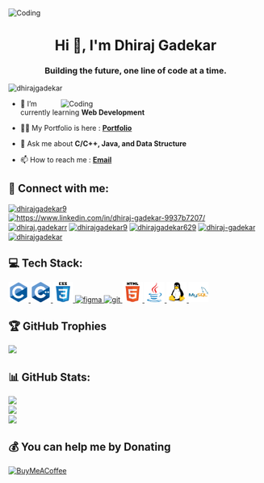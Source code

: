 
<img align="center" alt="Coding" src="https://media.licdn.com/dms/image/D4D16AQFk54XlUQyLAQ/profile-displaybackgroundimage-shrink_350_1400/0/1680535926164?e=1686182400&v=beta&t=hCOYbtE2pfn5Fe3H15QW3YGsKJEAawf32gk8z8cLQtA">
<h1 align="center">Hi 👋, I'm Dhiraj Gadekar</h1>
<h3 align="center">Building the future, one line of code at a time.</h3>

<p align="left"> <img src="https://komarev.com/ghpvc/?username=dhirajgadekar&label=Profile%20views&color=0e75b6&style=flat" alt="dhirajgadekar" /> </p>

<img align="right" alt="Coding" width="400" src="https://media.tenor.com/NOYF3f82b_gAAAAC/programmer.gif">

- 🌱 I’m currently learning **Web Development**

- 👨‍💻 My Portfolio is here : **<a href="https://dhirajgadekar.netlify.app/" target="_blank">Portfolio</a>**

- 💬 Ask me about **C/C++, Java, and Data Structure**

- 📫 How to reach me : **<a href="https://mail.google.com/mail/u/0/#inbox?compose=GTvVlcSHvbJNbblDSWgKTLFxJTWsNkLlfwTghSjrPPcWGHjtNFkstWsxjwfftvsvZKZThfblbcWxD" target="_blank">Email</a>**

<h2 align="left">🔗 Connect with me:</h2>
<p align="left">
<a href="https://twitter.com/dhirajgadekar9" target="blank"><img align="center" src="https://raw.githubusercontent.com/rahuldkjain/github-profile-readme-generator/master/src/images/icons/Social/twitter.svg" alt="dhirajgadekar9" height="30" width="40" /></a>
<a href="https://linkedin.com/in/dhiraj-gadekar-9937b7207/" target="blank"><img align="center" src="https://raw.githubusercontent.com/rahuldkjain/github-profile-readme-generator/master/src/images/icons/Social/linked-in-alt.svg" alt="https://www.linkedin.com/in/dhiraj-gadekar-9937b7207/" height="30" width="40" /></a>
<a href="https://instagram.com/dhiraj.gadekarr" target="blank"><img align="center" src="https://raw.githubusercontent.com/rahuldkjain/github-profile-readme-generator/master/src/images/icons/Social/instagram.svg" alt="dhiraj.gadekarr" height="30" width="40" /></a>
<a href="https://www.youtube.com/channel/UCs_DR-djnYmm98BRR1bKXDA" target="blank"><img align="center" src="https://raw.githubusercontent.com/rahuldkjain/github-profile-readme-generator/master/src/images/icons/Social/youtube.svg" alt="dhirajgadekar9" height="30" width="40" /></a>
<a href="https://www.hackerrank.com/dhirajgadekar629" target="blank"><img align="center" src="https://raw.githubusercontent.com/rahuldkjain/github-profile-readme-generator/master/src/images/icons/Social/hackerrank.svg" alt="dhirajgadekar629" height="30" width="40" /></a>  
 <a href="https://stackoverflow.com/users/21521583/dhiraj-gadekar" target="blank"><img align="center" src="https://raw.githubusercontent.com/rahuldkjain/github-profile-readme-generator/master/src/images/icons/Social/stack-overflow.svg" alt="dhiraj-gadekar" height="30" width="40" /></a>
<a href="https://www.leetcode.com/dhirajgadekar" target="blank"><img align="center" src="https://raw.githubusercontent.com/rahuldkjain/github-profile-readme-generator/master/src/images/icons/Social/leet-code.svg" alt="dhirajgadekar" height="30" width="40" /></a>

</p>

<h2 align="left">💻 Tech Stack:</h2>
<p align="left"> <a href="https://www.cprogramming.com/" target="_blank" rel="noreferrer"> <img src="https://raw.githubusercontent.com/devicons/devicon/master/icons/c/c-original.svg" alt="c" width="40" height="40"/> </a> <a href="https://www.w3schools.com/cpp/" target="_blank" rel="noreferrer"> <img src="https://raw.githubusercontent.com/devicons/devicon/master/icons/cplusplus/cplusplus-original.svg" alt="cplusplus" width="40" height="40"/> </a> <a href="https://www.w3schools.com/css/" target="_blank" rel="noreferrer"> <img src="https://raw.githubusercontent.com/devicons/devicon/master/icons/css3/css3-original-wordmark.svg" alt="css3" width="40" height="40"/> </a> <a href="https://www.figma.com/" target="_blank" rel="noreferrer"> <img src="https://www.vectorlogo.zone/logos/figma/figma-icon.svg" alt="figma" width="40" height="40"/> </a> <a href="https://git-scm.com/" target="_blank" rel="noreferrer"> <img src="https://www.vectorlogo.zone/logos/git-scm/git-scm-icon.svg" alt="git" width="40" height="40"/> </a> <a href="https://www.w3.org/html/" target="_blank" rel="noreferrer"> <img src="https://raw.githubusercontent.com/devicons/devicon/master/icons/html5/html5-original-wordmark.svg" alt="html5" width="40" height="40"/> </a> <a href="https://www.java.com" target="_blank" rel="noreferrer"> <img src="https://raw.githubusercontent.com/devicons/devicon/master/icons/java/java-original.svg" alt="java" width="40" height="40"/> </a> <a href="https://www.linux.org/" target="_blank" rel="noreferrer"> <img src="https://raw.githubusercontent.com/devicons/devicon/master/icons/linux/linux-original.svg" alt="linux" width="40" height="40"/> </a> <a href="https://www.mysql.com/" target="_blank" rel="noreferrer"> <img src="https://raw.githubusercontent.com/devicons/devicon/master/icons/mysql/mysql-original-wordmark.svg" alt="mysql" width="40" height="40"/> </a> </p>

## 🏆 GitHub Trophies
![](https://github-profile-trophy.vercel.app/?username=DhirajGadekar&theme=radical&no-frame=true&no-bg=true&margin-w=4)

## 📊 GitHub Stats:
![](https://github-readme-stats.vercel.app/api?username=DhirajGadekar&theme=tokyonight&hide_border=true&include_all_commits=false&count_private=false)<br/>
![](https://github-readme-streak-stats.herokuapp.com/?user=DhirajGadekar&theme=tokyonight&hide_border=true)<br/>
![](https://github-readme-stats.vercel.app/api/top-langs/?username=DhirajGadekar&theme=tokyonight&hide_border=true&include_all_commits=false&count_private=false&layout=compact)

 ## 💰 You can help me by Donating
  [![BuyMeACoffee](https://img.shields.io/badge/Buy%20Me%20a%20Coffee-ffdd00?style=for-the-badge&logo=buy-me-a-coffee&logoColor=black)](https://buymeacoffee.com/dhirajgadekar) 

